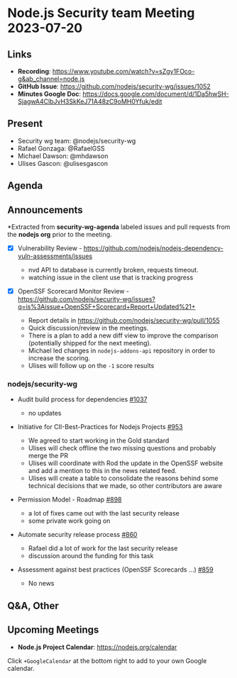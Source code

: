 # Node.js  Security team Meeting 2023-07-20

## Links

* **Recording**:  https://www.youtube.com/watch?v=sZgy1FOco-g&ab_channel=node.js
* **GitHub Issue**: https://github.com/nodejs/security-wg/issues/1052
* **Minutes Google Doc**: https://docs.google.com/document/d/1Da5hwSH-SjagwA4ClbJvH3SkKeJ71A48zC9oMH0Yfuk/edit

## Present

* Security wg team: @nodejs/security-wg
* Rafael Gonzaga: @RafaelGSS
* Michael Dawson: @mhdawson
* Ulises Gascon: @ulisesgascon

## Agenda

## Announcements

*Extracted from **security-wg-agenda** labeled issues and pull requests from the **nodejs org** prior to the meeting.

- [X] Vulnerability Review - https://github.com/nodejs/nodejs-dependency-vuln-assessments/issues
  * nvd API to database is currently broken, requests timeout.
  * watching issue in the client use that is tracking progress

- [X] OpenSSF Scorecard Monitor Review - https://github.com/nodejs/security-wg/issues?q=is%3Aissue+OpenSSF+Scorecard+Report+Updated%21+
  - Report details in https://github.com/nodejs/security-wg/pull/1055
  - Quick discussion/review in the meetings.
  - There is a plan to add a new diff view to improve the comparison (potentially shipped for the next meeting). 
  - Michael led changes in `nodejs-addons-api` repository in order to increase the scoring.
  - Ulises will follow up on the `-1` score results

### nodejs/security-wg

* Audit build process for dependencies [#1037](https://github.com/nodejs/security-wg/issues/1037)
  * no updates


* Initiative for CII-Best-Practices for Nodejs Projects [#953](https://github.com/nodejs/security-wg/issues/953)
  * We agreed to start working in the Gold standard
  * Ulises will check offline the two missing questions and probably merge the PR
  * Ulises will coordinate with Rod the update in the OpenSSF website and add a mention to this in the news related feed.
  * Ulises will create a table to consolidate the reasons behind some technical decisions that we made, so other contributors are aware

* Permission Model - Roadmap [#898](https://github.com/nodejs/security-wg/issues/898)
  * a lot of fixes came out with the last security release
  * some private work going on

* Automate security release process [#860](https://github.com/nodejs/security-wg/issues/860)
  * Rafael did a lot of work for the last security release
  * discussion around the funding for this task

* Assessment against best practices (OpenSSF Scorecards ...) [#859](https://github.com/nodejs/security-wg/issues/859)
  * No news

## Q&A, Other

## Upcoming Meetings

* **Node.js Project Calendar**: <https://nodejs.org/calendar>

Click `+GoogleCalendar` at the bottom right to add to your own Google calendar.

